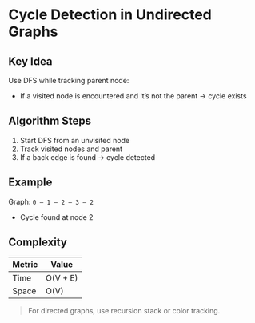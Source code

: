 # Cycle Detection in Undirected Graphs

## Key Idea
Use DFS while tracking parent node:
- If a visited node is encountered and it’s not the parent → cycle exists

## Algorithm Steps
1. Start DFS from an unvisited node
2. Track visited nodes and parent
3. If a back edge is found → cycle detected

## Example
Graph: `0 — 1 — 2 — 3 — 2`
- Cycle found at node 2

## Complexity

| Metric   | Value     |
|----------|-----------|
| Time     | O(V + E)  |
| Space    | O(V)      |

> For directed graphs, use recursion stack or color tracking.
